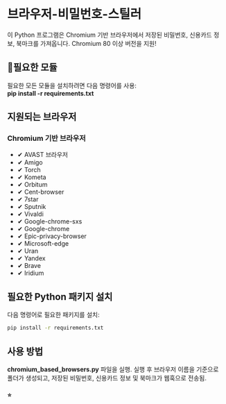 # 브라우저-비밀번호-스틸러
이 Python 프로그램은 Chromium 기반 브라우저에서 저장된 비밀번호, 신용카드 정보, 북마크를 가져옵니다. Chromium 80 이상 버전을 지원!

## 📎필요한 모듈
필요한 모든 모듈을 설치하려면 다음 명령어를 사용:
<br/>
<b>pip install -r requirements.txt</b>

## 지원되는 브라우저
### Chromium 기반 브라우저
- ✔ AVAST 브라우저  
- ✔ Amigo  
- ✔ Torch  
- ✔ Kometa  
- ✔ Orbitum  
- ✔ Cent-browser  
- ✔ 7star  
- ✔ Sputnik  
- ✔ Vivaldi  
- ✔ Google-chrome-sxs  
- ✔ Google-chrome  
- ✔ Epic-privacy-browser  
- ✔ Microsoft-edge  
- ✔ Uran  
- ✔ Yandex  
- ✔ Brave  
- ✔ Iridium  

## 필요한 Python 패키지 설치
다음 명령어로 필요한 패키지를 설치:
```bash
pip install -r requirements.txt
```

## 사용 방법
**chromium_based_browsers.py** 파일을 실행. 실행 후 브라우저 이름을 기준으로 폴더가 생성되고, 저장된 비밀번호, 신용카드 정보 및 북마크가 웹훅으로 전송됨.

#### ⭐